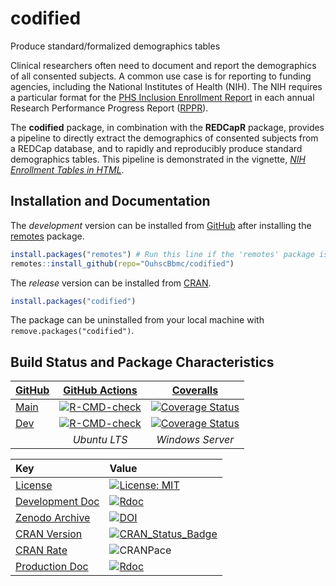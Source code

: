 codified
=====================================

Produce standard/formalized demographics tables

Clinical researchers often need to document and report the demographics of all consented subjects. A common use case is for reporting to funding agencies, including the National Institutes of Health (NIH). The NIH requires a particular format for the [PHS Inclusion Enrollment Report](https://www.era.nih.gov/erahelp/assist/Content/ASSIST_Help_Topics/3_Form_Screens/PHS_HS_CT/Incl_Enroll_Rprt.htm) in each annual Research Performance Progress Report ([RPPR](https://grants.nih.gov/grants/rppr/index.htm)).

The **codified** package, in combination with the **REDCapR** package, provides a pipeline to directly extract the demographics of consented subjects from a REDCap database, and to rapidly and reproducibly produce standard demographics tables.  This pipeline is demonstrated in the vignette, *[NIH Enrollment Tables in HTML](https://ouhscbbmc.github.io/codified/articles/nih-enrollment-html.html)*.

Installation and Documentation
-----------------------

The *development* version can be installed from [GitHub](https://github.com/OuhscBbmc/codified) after installing the [remotes](https://CRAN.R-project.org/package=remotes) package.

```r
install.packages("remotes") # Run this line if the 'remotes' package isn't installed already.
remotes::install_github(repo="OuhscBbmc/codified")
```

The *release* version can be installed from [CRAN](https://cran.r-project.org/package=codified).

```r
install.packages("codified")
```

The package can be uninstalled from your local machine with `remove.packages("codified")`.

Build Status and Package Characteristics
-----------------------

| [GitHub](https://github.com/OuhscBbmc/codified) | [GitHub Actions](https://github.com/OuhscBbmc/codified/actions) | [Coveralls](https://coveralls.io/github/OuhscBbmc/codified) |
| :----- | :---------------------------: |  :-------: |
| [Main](https://github.com/OuhscBbmc/codified/tree/main) | [![R-CMD-check](https://github.com/OuhscBbmc/codified/actions/workflows/check-release.yml/badge.svg)](https://github.com/OuhscBbmc/codified/actions/workflows/check-release.yml) | [![Coverage Status](https://coveralls.io/repos/github/OuhscBbmc/codified/badge.svg?branch=main)](https://coveralls.io/github/OuhscBbmc/codified?branch=main) |
| [Dev](https://github.com/OuhscBbmc/codified/tree/dev) | [![R-CMD-check](https://github.com/OuhscBbmc/codified/actions/workflows/check-release.yml/badge.svg?branch=dev)](https://github.com/OuhscBbmc/codified/actions/workflows/check-release.yml) | [![Coverage Status](https://coveralls.io/repos/github/OuhscBbmc/codified/badge.svg?branch=dev)](https://coveralls.io/github/OuhscBbmc/codified?branch=dev) |
| | *Ubuntu LTS* | *Windows Server* | *Test Coverage* |

| Key | Value |
| :--- | :----- |
| [License](https://choosealicense.com/) | [![License: MIT](https://img.shields.io/badge/License-MIT-blue.svg)](https://opensource.org/licenses/MIT) |
| [Development Doc](https://www.rdocumentation.org/) | [![Rdoc](https://img.shields.io/badge/pkgodwn-GitHub.io-orange.svg?longCache=true&style=style=for-the-badge)](https://ouhscbbmc.github.io/codified/) |
| [Zenodo Archive](https://zenodo.org/search?ln=en&p=codified) | [![DOI](https://zenodo.org/badge/146359325.svg)](https://zenodo.org/badge/latestdoi/146359325) |
| [CRAN Version](https://cran.r-project.org/package=codified) | [![CRAN_Status_Badge](http://www.r-pkg.org/badges/version/codified)](https://cran.r-project.org/package=codified) |
| [CRAN Rate](https://cranlogs.r-pkg.org:443/) | ![CRANPace](https://cranlogs.r-pkg.org:443/badges/codified) |
| [Production Doc](https://www.rdocumentation.org/) | [![Rdoc](http://www.rdocumentation.org/badges/version/codified)](https://www.rdocumentation.org/packages/codified) |

